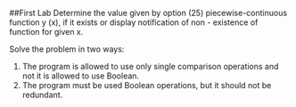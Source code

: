 ##First Lab 
Determine the value
given by option (25) piecewise-continuous
function y (x), if it exists or display
notification of non - existence of function for
given x.
 

Solve the problem in two ways:
1) The program is allowed to use
only single comparison operations and not
it is allowed to use Boolean.
2) The program must be used
Boolean operations, but it should not be
redundant.
